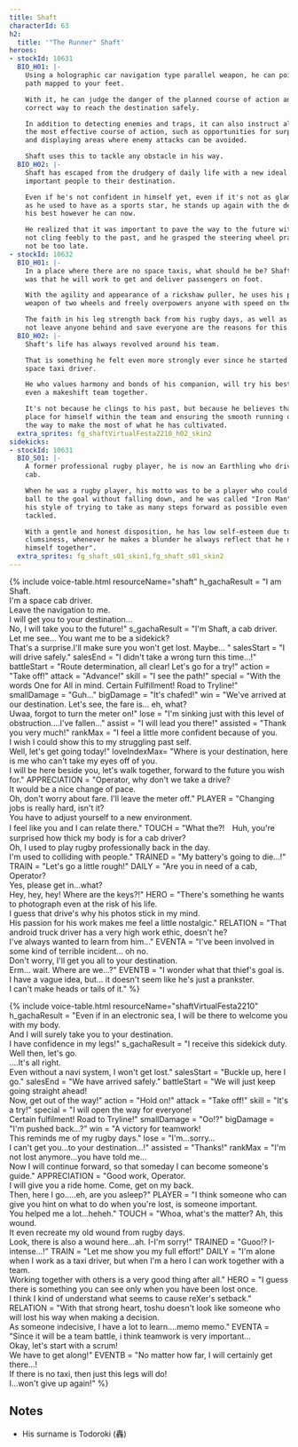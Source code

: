 ```yaml
---
title: Shaft
characterId: 63
h2:
  title: '"The Runner" Shaft'
heroes:
- stockId: 10631
  BIO_H01: |-
    Using a holographic car navigation type parallel weapon, he can point to the
    path mapped to your feet.

    With it, he can judge the danger of the planned course of action and find the
    correct way to reach the destination safely.

    In addition to detecting enemies and traps, it can also instruct allies to on
    the most effective course of action, such as opportunities for surprise attacks
    and displaying areas where enemy attacks can be avoided.

    Shaft uses this to tackle any obstacle in his way.
  BIO_H02: |-
    Shaft has escaped from the drudgery of daily life with a new ideal of delivering
    important people to their destination.

    Even if he's not confident in himself yet, even if it's not as glamorous a life
    as he used to have as a sports star, he stands up again with the desire to do
    his best however he can now.

    He realized that it was important to pave the way to the future with confidence,
    not cling feebly to the past, and he grasped the steering wheel praying he would
    not be too late.
- stockId: 10632
  BIO_H01: |-
    In a place where there are no space taxis, what should he be? Shaft's conclusion
    was that he will work to get and deliver passengers on foot.

    With the agility and appearance of a rickshaw puller, he uses his parallel
    weapon of two wheels and freely overpowers anyone with speed on the field.

    The faith in his leg strength back from his rugby days, as well as his desire to
    not leave anyone behind and save everyone are the reasons for this.
  BIO_H02: |-
    Shaft's life has always revolved around his team.

    That is something he felt even more strongly ever since he started working as a
    space taxi driver.

    He who values harmony and bonds of his companion, will try his best to bring
    even a makeshift team together.

    It's not because he clings to his past, but because he believes that creating a
    place for himself within the team and ensuring the smooth running of the team is
    the way to make the most of what he has cultivated.
  extra_sprites: fg_shaftVirtualFesta2210_h02_skin2
sidekicks:
- stockId: 10631
  BIO_S01: |-
    A former professional rugby player, he is now an Earthling who drives a space
    cab.

    When he was a rugby player, his motto was to be a player who could carry the
    ball to the goal without falling down, and he was called "Iron Man" because of
    his style of trying to take as many steps forward as possible even after being
    tackled.

    With a gentle and honest disposition, he has low self-esteem due to his
    clumsiness, whenever he makes a blunder he always reflect that he needs "to pull
    himself together".
  extra_sprites: fg_shaft_s01_skin1,fg_shaft_s01_skin2
---
```


{% include voice-table.html resourceName="shaft"
h_gachaResult = "I am Shaft.<br>I'm a space cab driver.<br>Leave the navigation to me.<br>I will get you to your destination...<br>No, I will take you to the future!"
s_gachaResult = "I'm Shaft, a cab driver. Let me see... You want me to be a sidekick?<br>That's a surprise.I'll make sure you won't get lost. Maybe... "
salesStart = "I will drive safely."
salesEnd = "I didn't take a wrong turn this time…!"
battleStart = "Route determination, all clear! Let's go for a try!"
action = "Take off!"
attack = "Advance!"
skill = "I see the path!"
special = "With the words One for All in mind. Certain Fulfillment! Road to Tryline!"
smallDamage = "Guh…"
bigDamage = "It's chafed!"
win = "We've arrived at our destination. Let's see, the fare is... eh, what?<br>Uwaa,  forgot to turn the meter on!"
lose = "I'm sinking just with this level of obstruction....I've fallen..."
assist = "I will lead you there!"
assisted = "Thank you very much!"
rankMax = "I feel a little more confident because of you.<br>I wish I could show this to my struggling past self.<br>Well, let's get going today!"
loveIndexMax= "Where is your destination, here is me who can't take my eyes off of you.<br>I will be here beside you, let's walk together, forward to the future you wish for."
APPRECIATION = "Operator, why don't we take a drive?<br>It would be a nice change of pace.<br>Oh, don't worry about fare. I'll leave the meter off."
PLAYER = "Changing jobs is really hard, isn't it?<br>You have to adjust yourself to a new environment.<br>I feel like you and I can relate there."
TOUCH = "What the?!　Huh, you're surprised how thick my body is for a cab driver?<br>Oh, I used to play rugby professionally back in the day.<br>I'm used to colliding with people."
TRAINED = "My battery's going to die...!"
TRAIN = "Let's go a little rough!"
DAILY = "Are you in need of a cab, Operator?<br>Yes, please get in...what?<br>Hey, hey, hey! Where are the keys?!"
HERO =  "There's something he wants to photograph even at the risk of his life.<br>I guess that drive's why his photos stick in my mind.<br>His passion for his work makes me feel a little nostalgic."
RELATION = "That android truck driver has a very high work ethic, doesn't he?<br>I've always wanted to learn from him..."
EVENTA = "I've been involved in some kind of terrible incident... oh no.<br>Don't worry, I'll get you all to your destination.<br>Erm... wait. Where are we...?"
EVENTB = "I wonder what that thief's goal is.<br>I have a vague idea, but... it doesn't seem like he's just a prankster.<br>I can't make heads or tails of it."
%}

{% include voice-table.html resourceName="shaftVirtualFesta2210"
h_gachaResult = "Even if in an electronic sea, I will be there to welcome you with my body.<br>And I will surely take you to your destination.<br>I have confidence in my legs!"
s_gachaResult = "I receive this sidekick duty.<br>Well then, let's go.<br>….It's all right.<br>Even without a navi system, I won't get lost."
salesStart = "Buckle up, here I go."
salesEnd = "We have arrived safely."
battleStart = "We will just keep going straight ahead!<br>Now, get out of the way!"
action = "Hold on!"
attack = "Take off!"
skill = "It's a try!"
special = "I will open the way for everyone!<br>Certain fulfilment! Road to Tryline!"
smallDamage = "Oo!?"
bigDamage = "I'm pushed back…?"
win = "A victory for teamwork!<br>This reminds me of my rugby days."
lose = "I'm…sorry…<br>I can't get you…to your destination…!"
assisted = "Thanks!"
rankMax = "I'm not lost anymore…you have told me…<br>Now I will continue forward, so that someday I can become someone's guide."
APPRECIATION = "Good work, Operator.<br>I will give you a ride home. Come, get on my back.<br>Then, here I go..…eh, are you asleep?"
PLAYER = "I think someone who can give you hint on what to do when you're lost, is someone important.<br>You helped me a lot…heheh."
TOUCH = "Whoa, what's the matter? Ah, this wound.<br>It even recreate my old wound from rugby days.<br>Look, there is also a wound here…ah. I-I'm sorry!"
TRAINED = "Guoo!? I-intense…!"
TRAIN = "Let me show you my full effort!"
DAILY = "I'm alone when I work as a taxi driver, but when I'm a hero I can work together with a team.<br>Working together with others is a very good thing after all."
HERO =  "I guess there is something you can see only when you have been lost once.<br>I think I kind of understand what seems to cause reXer's setback."
RELATION = "With that strong heart, toshu doesn't look like someone who will lost his way when making a decision.<br>As someone indecisive, I have a lot to learn….memo memo."
EVENTA = "Since it will be a team battle, i think teamwork is very important…<br>Okay, let's start with a scrum!<br>We have to get along!"
EVENTB = "No matter how far, I will certainly get there…!<br>If there is no taxi, then just this legs will do!<br>I…won't give up again!"
%}

## Notes

- His surname is Todoroki (轟)
